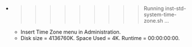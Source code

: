 * >>>>>>>>> Running inst-std-system-time-zone.sh ...
  * Insert Time Zone menu in Administration.
  * Disk size = 4136760K. Space Used = 4K. Runtime = 00:00:00:00.
